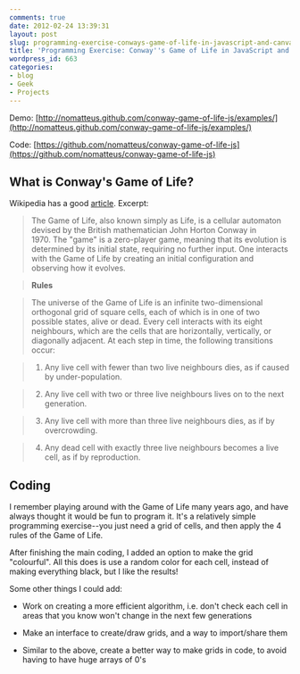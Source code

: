 ```yaml
---
comments: true
date: 2012-02-24 13:39:31
layout: post
slug: programming-exercise-conways-game-of-life-in-javascript-and-canvas
title: 'Programming Exercise: Conway''s Game of Life in JavaScript and Canvas'
wordpress_id: 663
categories:
- blog
- Geek
- Projects
---
```


Demo: [http://nomatteus.github.com/conway-game-of-life-js/examples/](http://nomatteus.github.com/conway-game-of-life-js/examples/)  

Code: [https://github.com/nomatteus/conway-game-of-life-js](https://github.com/nomatteus/conway-game-of-life-js)





## What is Conway's Game of Life?





Wikipedia has a good [article](http://en.wikipedia.org/wiki/Conway's_Game_of_Life). Excerpt:





> 
  
> 
> The Game of Life, also known simply as Life, is a cellular automaton devised by the British mathematician John Horton Conway in 1970. The "game" is a zero-player game, meaning that its evolution is determined by its initial state, requiring no further input. One interacts with the Game of Life by creating an initial configuration and observing how it evolves.
> 
> 
  
  
> 
> **Rules**
> 
> 
  
  
> 
> The universe of the Game of Life is an infinite two-dimensional orthogonal grid of square cells, each of which is in one of two possible states, alive or dead. Every cell interacts with its eight neighbours, which are the cells that are horizontally, vertically, or diagonally adjacent. At each step in time, the following transitions occur:
> 
> 
  
  
> 
> 
  
>   1. Any live cell with fewer than two live neighbours dies, as if caused by under-population.  
> 
  
>   2. Any live cell with two or three live neighbours lives on to the next generation.  
> 
  
>   3. Any live cell with more than three live neighbours dies, as if by overcrowding.  
> 
  
>   4. Any dead cell with exactly three live neighbours becomes a live cell, as if by reproduction.  
> 
  






## Coding





I remember playing around with the Game of Life many years ago, and have always thought it would be fun to program it. It's a relatively simple programming exercise--you just need a grid of cells, and then apply the 4 rules of the Game of Life.





After finishing the main coding, I added an option to make the grid "colourful". All this does is use a random color for each cell, instead of making everything black, but I like the results!





Some other things I could add:







  * Work on creating a more efficient algorithm, i.e. don't check each cell in areas that you know won't change in the next few generations 


  * Make an interface to create/draw grids, and a way to import/share them  


  * Similar to the above, create a better way to make grids in code, to avoid having to have huge arrays of 0's  



